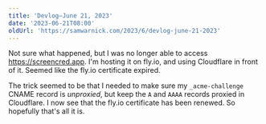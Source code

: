 ```yaml
---
title: 'Devlog—June 21, 2023'
date: '2023-06-21T08:00'
oldUrl: 'https://samwarnick.com/2023/6/devlog-june-21-2023'
---
```


Not sure what happened, but I was no longer able to access https://screencred.app. I'm hosting it on fly.io, and using Cloudflare in front of it. Seemed like the fly.io certificate expired.

The trick seemed to be that I needed to make sure my `_acme-challenge` CNAME record is _unproxied_, but keep the `A` and `AAAA` records proxied in Cloudflare. I now see that the fly.io certificate has been renewed. So hopefully that's all it is.
